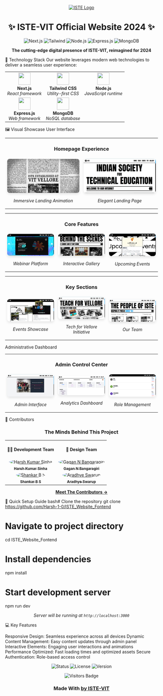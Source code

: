 <p align="center">
  <a href="https://istevit.in/" target="_blank">
    <img src="https://ik.imagekit.io/pjbsfzv5ci/111881788-33353b80-89d8-11eb-9db1-746eba087b05_60cRdfJ_4C.png?updatedAt=1636800410212" alt="ISTE Logo" width="300">
  </a>
</p>
<h1 align="center">✨ ISTE-VIT Official Website 2024 ✨</h1>
<p align="center">
  <img src="https://img.shields.io/badge/Next.js-000000?style=for-the-badge&logo=nextdotjs&logoColor=white" alt="Next.js"/>
  <img src="https://img.shields.io/badge/Tailwind_CSS-38B2AC?style=for-the-badge&logo=tailwind-css&logoColor=white" alt="Tailwind"/>
  <img src="https://img.shields.io/badge/Node.js-339933?style=for-the-badge&logo=nodedotjs&logoColor=white" alt="Node.js"/>
  <img src="https://img.shields.io/badge/Express.js-000000?style=for-the-badge&logo=express&logoColor=white" alt="Express.js"/>
  <img src="https://img.shields.io/badge/MongoDB-4EA94B?style=for-the-badge&logo=mongodb&logoColor=white" alt="MongoDB"/>
</p>
<p align="center">
  <b>The cutting-edge digital presence of ISTE-VIT, reimagined for 2024</b>
</p>

🚀 Technology Stack
Our website leverages modern web technologies to deliver a seamless user experience:

<table align="center">
  <tr>
    <td align="center"><img src="https://cdn.worldvectorlogo.com/logos/next-js.svg" width="40" height="40"/><br><b>Next.js</b><br><i>React framework</i></td>
    <td align="center"><img src="https://cdn.worldvectorlogo.com/logos/tailwindcss.svg" width="40" height="40"/><br><b>Tailwind CSS</b><br><i>Utility-first CSS</i></td>
    <td align="center"><img src="https://cdn.worldvectorlogo.com/logos/nodejs-icon.svg" width="40" height="40"/><br><b>Node.js</b><br><i>JavaScript runtime</i></td>
  </tr>
  <tr>
    <td align="center"><img src="https://cdn.worldvectorlogo.com/logos/express-109.svg" width="40" height="40"/><br><b>Express.js</b><br><i>Web framework</i></td>
    <td align="center"><img src="https://cdn.worldvectorlogo.com/logos/mongodb-icon-1.svg" width="40" height="40"/><br><b>MongoDB</b><br><i>NoSQL database</i></td>
  </tr>
</table>

🖼️ Visual Showcase
User Interface

<table>
  <tr>
    <td colspan="2"><h3 align="center">Homepage Experience</h3></td>
  </tr>
  <tr>
    <td width="50%"><img src="./images/image1.png" alt="Landing Animation" style="border-radius: 8px; box-shadow: 0 4px 8px rgba(0,0,0,0.1);"/><p align="center"><i>Immersive Landing Animation</i></p></td>
    <td width="50%"><img src="./images/image3.png" alt="Landing Page" style="border-radius: 8px; box-shadow: 0 4px 8px rgba(0,0,0,0.1);"/><p align="center"><i>Elegant Landing Page</i></p></td>
  </tr>
</table>
<table>
  <tr>
    <td colspan="3"><h3 align="center">Core Features</h3></td>
  </tr>
  <tr>
    <td width="33%"><img src="./images/image2.png" alt="Webinar Section" style="border-radius: 8px; box-shadow: 0 4px 8px rgba(0,0,0,0.1);"/><p align="center"><i>Webinar Platform</i></p></td>
    <td width="33%"><img src="./images/image4.png" alt="Gallery Display" style="border-radius: 8px; box-shadow: 0 4px 8px rgba(0,0,0,0.1);"/><p align="center"><i>Interactive Gallery</i></p></td>
    <td width="33%"><img src="./images/image5.png" alt="Upcoming Events" style="border-radius: 8px; box-shadow: 0 4px 8px rgba(0,0,0,0.1);"/><p align="center"><i>Upcoming Events</i></p></td>
  </tr>
</table>
<table>
  <tr>
    <td colspan="3"><h3 align="center">Key Sections</h3></td>
  </tr>
  <tr>
    <td width="33%"><img src="./images/image11.png" alt="Events Page" style="border-radius: 8px; box-shadow: 0 4px 8px rgba(0,0,0,0.1);"/><p align="center"><i>Events Showcase</i></p></td>
    <td width="33%"><img src="./images/image6.png" alt="Tech for Vellore" style="border-radius: 8px; box-shadow: 0 4px 8px rgba(0,0,0,0.1);"/><p align="center"><i>Tech for Vellore Initiative</i></p></td>
    <td width="33%"><img src="./images/image7.png" alt="Teams Section" style="border-radius: 8px; box-shadow: 0 4px 8px rgba(0,0,0,0.1);"/><p align="center"><i>Our Team</i></p></td>
  </tr>
</table>
Administrative Dashboard
<table>
  <tr>
    <td colspan="3"><h3 align="center">Admin Control Center</h3></td>
  </tr>
  <tr>
    <td width="33%"><img src="./images/image8.png" alt="Admin Interface" style="border-radius: 8px; box-shadow: 0 4px 8px rgba(0,0,0,0.1);"/><p align="center"><i>Admin Interface</i></p></td>
    <td width="33%"><img src="./images/image9.png" alt="Analytics Dashboard" style="border-radius: 8px; box-shadow: 0 4px 8px rgba(0,0,0,0.1);"/><p align="center"><i>Analytics Dashboard</i></p></td>
    <td width="33%"><img src="./images/image10.png" alt="Role Management" style="border-radius: 8px; box-shadow: 0 4px 8px rgba(0,0,0,0.1);"/><p align="center"><i>Role Management</i></p></td>
  </tr>
</table>

👥 Contributors

<h3 align="center">The Minds Behind This Project</h3>
<table align="center">
  <tr>
    <td align="center"><h4>🧑‍💻 Development Team</h4></td>
    <td align="center"><h4>🎨 Design Team</h4></td>
  </tr>
  <tr>
    <td align="center">
      <a href="https://github.com/Harsh-1-0"><img src="https://github.com/Harsh-1-0.png" width="100px;" style="border-radius:50%;" alt="Harsh Kumar Sinha"/><br><sub><b>Harsh Kumar Sinha</b></sub></a>
    </td>
    <td align="center">
      <a href="https://bento.me/gaganb"><img src="https://github.com/gaganb.png" width="100px;" style="border-radius:50%;" alt="Gagan N Bangaragiri"/><br><sub><b>Gagan N Bangaragiri</b></sub></a>
    </td>
  </tr>
  <tr>
    <td align="center">
      <a href="https://github.com/shankar-b-s"><img src="https://github.com/shankar-b-s.png" width="100px;" style="border-radius:50%;" alt="Shankar B S"/><br><sub><b>Shankar B S</b></sub></a>
    </td>
    <td align="center">
      <a href="https://github.com/cjaradhye"><img src="https://github.com/cjaradhye.png" width="100px;" style="border-radius:50%;" alt="Aradhye Swarup"/><br><sub><b>Aradhye Swarup</b></sub></a>
    </td>
  </tr>
</table>
<p align="center">
  <a href="http://istevit.in/devs"><b>Meet The Contributors →</b></a>
</p>

🚀 Quick Setup Guide
bash# Clone the repository
git clone https://github.com/Harsh-1-0/ISTE_Website_Fontend

# Navigate to project directory

cd ISTE_Website_Fontend

# Install dependencies

npm install

# Start development server

npm run dev

<p align="center">
  <i>Server will be running at <code>http://localhost:3000</code></i>
</p>

💻 Key Features

Responsive Design: Seamless experience across all devices
Dynamic Content Management: Easy content updates through admin panel
Interactive Elements: Engaging user interactions and animations
Performance Optimized: Fast loading times and optimized assets
Secure Authentication: Role-based access control

<p align="center">
  <img src="https://img.shields.io/badge/Status-Active-success?style=for-the-badge" alt="Status"/>
  <img src="https://img.shields.io/badge/License-MIT-blue?style=for-the-badge" alt="License"/>
  <img src="https://img.shields.io/badge/Version-2.0-orange?style=for-the-badge" alt="Version"/>
</p>
<p align="center">
  <img src="https://api.visitorbadge.io/api/visitors?path=ISTE-VIT/Website&label=Visitors&labelColor=%23007EC6&countColor=%23F05225" alt="Visitors Badge"/>
</p>
<h3 align="center">Made With <a href="./images/heartiste.png"> by <a href="https://istevit.in/">ISTE-VIT</a> </h3>
